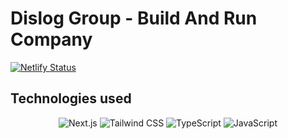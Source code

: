 # Dislog Group - Build And Run Company

[![Netlify Status](https://api.netlify.com/api/v1/badges/97b3f5f7-216a-42ea-ab37-c8ff23399d43/deploy-status)](https://app.netlify.com/sites/ensiasje/deploys)

## Technologies used

<div align="center">
    <img src="https://img.shields.io/badge/Next.js-000000?style=for-the-badge&logo=next.js&logoColor=white" alt="Next.js">
    <img src="https://img.shields.io/badge/Tailwind_CSS-38B2AC?style=for-the-badge&logo=tailwind-css&logoColor=white" alt="Tailwind CSS">
    <img src="https://img.shields.io/badge/TypeScript-007ACC?style=for-the-badge&logo=typescript&logoColor=white" alt="TypeScript">
    <img src="https://img.shields.io/badge/JavaScript-F7DF1E?style=for-the-badge&logo=javascript&logoColor=black" alt="JavaScript">
</div>
